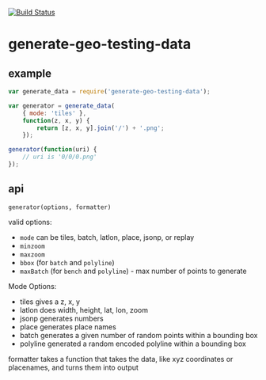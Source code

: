 [![Build Status](https://secure.travis-ci.org/mapbox/generate-geo-testing-data.png?branch=master)](http://travis-ci.org/mapbox/generate-geo-testing-data)

# generate-geo-testing-data

## example

```js
var generate_data = require('generate-geo-testing-data');

var generator = generate_data(
    { mode: 'tiles' },
    function(z, x, y) {
        return [z, x, y].join('/') + '.png';
    });

generator(function(uri) {
    // uri is '0/0/0.png'
});
```

## api

`generator(options, formatter)`

valid options:

* `mode` can be tiles, batch, latlon, place, jsonp, or replay
* `minzoom`
* `maxzoom`
* `bbox` (for `batch` and `polyline`)
* `maxBatch` (for `bench` and `polyline`) - max number of points to generate

Mode Options:

* tiles gives a z, x, y
* latlon does width, height, lat, lon, zoom
* jsonp generates numbers
* place generates place names
* batch generates a given number of random points within a bounding box
* polyline generated a random encoded polyline within a bounding box

formatter takes a function that takes the data, like
xyz coordinates or placenames, and turns them into output
